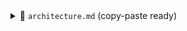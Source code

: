<details> <summary>📁 <code>architecture.md</code> (copy-paste ready)</summary>
# System Architecture Diagram (Mermaid.js)

flowchart TB
    %% Frontend Browser Layer
    subgraph "Frontend Browser" 
        direction TB
        UIPages["UI Pages"]:::ui
        subgraph "Pages" 
            direction TB
            LoginPage["Login Page"]:::ui
            HomepagePage["Homepage"]:::ui
            ProductPage["Product Page"]:::ui
            CheckoutPage["Checkout Page"]:::ui
        end
        UIComponents["Shared Components"]:::ui
        subgraph "Cart Components"
            direction TB
            Cart["Cart"]:::ui
            CartItem["CartItem"]:::ui
            CartWrapper["CartWrapper"]:::ui
        end
        subgraph "Product Card Components"
            direction TB
            ProductData["productData"]:::ui
            ProductGrid["productGrid"]:::ui
        end
        subgraph "Quick-View Modal Components"
            direction TB
            QuickView["ProductQuickView"]:::ui
            QuickViewModal["ProductQuickViewModal"]:::ui
            QuickViewClose["ProductQuickViewModalCloseButton"]:::ui
        end
        ReduxStore["Redux Store"]:::state
        subgraph "Redux Slices & Provider"
            direction TB
            CartSlice["cartSlice"]:::state
            ProductSlice["productSlice"]:::state
            StoreProvider["StoreProvider"]:::state
        end
        subgraph "Custom Hooks"
            direction TB
            UseAuth["useAuth"]:::state
            UseCartSync["useCartSync"]:::state
        end
        APIUtil["api.ts"]:::state
        Helper["sortingLogicHelper"]:::state
        Storage["sessionStorage + auth-cookie"]:::state
    end

    %% Next.js App Layer
    subgraph "Next.js Application (Server + Client)"
        direction TB
        AppLayout["Main App Layout"]:::api
        subgraph "API Routes (Middleware)"
            direction TB
            APILogin["/api/login"]:::api
            APILogout["/api/logout"]:::api
            APISession["/api/session"]:::api
            APIProducts["/api/products"]:::api
        end
        SSR["SSR for Product Page"]:::api
        StaticAssets["Public Assets"]:::api
    end

    %% Mock Backend Layer
    subgraph "Mock Backend (json-server)"
        direction TB
        JSONServer["json-server"]:::backend
        DB["db.json (Data Store)"]:::db
    end

    %% External Tools Layer
    subgraph "External Tools"
        direction TB
        Jest["Jest & Testing Library"]:::external
        PostCSS["PostCSS"]:::external
    end

    %% Connections
    LoginPage -->|submits credentials| APILogin
    APILogin -->|validates| JSONServer
    JSONServer -->|user data| APILogin
    APILogin -->|sets cookie| Storage

    ProductPage -->|request data| SSR
    SSR -->|fetch| APIProducts
    APIProducts --> JSONServer
    APIProducts -->|respond products| SSR
    SSR --> ProductPage

    HomepagePage -->|fetch products| APIProducts
    CheckoutPage -->|protected via| APISession
    APISession -->|validates| Storage

    UIPages -->|renders shared| UIComponents
    UIPages --> ReduxStore
    ReduxStore --> StoreProvider
    StoreProvider --> CartSlice
    StoreProvider --> ProductSlice
    CartSlice --> APIUtil
    ProductSlice --> APIUtil
    APIUtil --> APIProducts
    APIUtil --> APILogin
    APIUtil --> APILogout

    Cart -->|dispatch actions| CartSlice
    CartSlice -->|sync| UseCartSync
    UseCartSync --> APIUtil
    ProductGrid -->|show items| ProductPage
    QuickView -->|open modal| QuickViewModal
    QuickViewModalClose --> QuickViewModal

    Storage --> APISession

    JSONServer --> DB

    AppLayout --> UIPages
    AppLayout --> StaticAssets

    Jest -->|tests| UIComponents
    Jest -->|tests| CartSlice
    PostCSS --> StaticAssets

    %% Styles
    classDef ui fill:#D0E8FF,stroke:#0366D6,stroke-width:1px
    classDef state fill:#E6F4EA,stroke:#22863A,stroke-width:1px
    classDef api fill:#FFEFD5,stroke:#FF8C00,stroke-width:1px
    classDef backend fill:#F0F0F0,stroke:#6A737D,stroke-width:1px
    classDef db fill:#EAEAEA,stroke:#6A737D,stroke-width:1px,stroke-dasharray: 5 5
    classDef external fill:#F5F0FF,stroke:#6F42C1,stroke-width:1px

</details>

